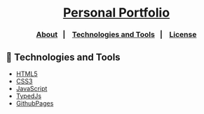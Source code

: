 <h1 align="center"><a href="https://aryan7793.github.io/divyawebsitegithub.io/" target="_blank">Personal Portfolio</a></h1>

<h3 align="center">
    <p align="center">
      <a href="#-about">About</a>&nbsp;&nbsp;&nbsp;|&nbsp;&nbsp;&nbsp;
      <a href="#-technologies-and-tools">Technologies and Tools</a>&nbsp;&nbsp;&nbsp;|&nbsp;&nbsp;&nbsp;
      <a href="#-license">License</a>
  </p>
</h3>

## 🚀 Technologies and Tools

* [HTML5](https://developer.mozilla.org/en-US/docs/Glossary/HTML5)
* [CSS3](https://developer.mozilla.org/en-US/docs/Web/CSS)
* [JavaScript](https://www.javascript.com/)
* [TypedJs](https://github.com/mattboldt/typed.js/)
* [GithubPages](https://pages.github.com/)
